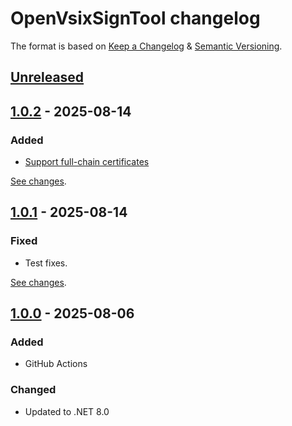# OpenVsixSignTool changelog

The format is based on [Keep a Changelog](https://keepachangelog.com/en/1.0.0/) & [Semantic Versioning](https://semver.org/spec/v2.0.0.html).

## [Unreleased]

[unreleased]: https://github.com/northis/HlkxGoogleKmsTool/compare/v1.0.2...HEAD

## [1.0.2] - 2025-08-14

### Added

* [Support full-chain certificates](https://github.com/northis/HlkxGoogleKmsTool/issues/1)

[See changes][1.0.2changes].

[1.0.2changes]: https://github.com/northis/HlkxGoogleKmsTool/compare/v1.0.1...v1.0.2

[1.0.2]: https://github.com/northis/HlkxGoogleKmsTool/releases/tag/v1.0.2

## [1.0.1] - 2025-08-14

### Fixed

* Test fixes.

[See changes][1.0.1changes].

[1.0.1changes]: https://github.com/northis/HlkxGoogleKmsTool/compare/v1.0.0...v1.0.1

[1.0.1]: https://github.com/northis/HlkxGoogleKmsTool/releases/tag/v1.0.1

## [1.0.0] - 2025-08-06

### Added

* GitHub Actions

### Changed

* Updated to .NET 8.0

[1.0.0]: https://github.com/northis/HlkxGoogleKmsTool/releases/tag/v1.0.0